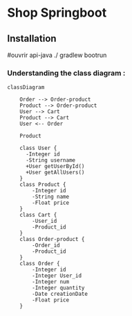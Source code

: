 # Shop Springboot

## Installation
#ouvrir api-java 
./ gradlew bootrun

### Understanding the class diagram :

```mermaid
classDiagram
    
    Order --> Order-product
    Product --> Order-product
    User --> Cart
    Product --> Cart
    User <-- Order
    
    Product
    
    class User {
      -Integer id
      -String username
      +User getUserById()
      +User getAllUsers()
    }
    class Product {
        -Integer id
        -String name
        -Float price
    }
    class Cart {
        -User_id
        -Product_id
    }
    class Order-product {
        -Order_id
        -Product_id
    }
    class Order {
        -Integer id
        -Integer User_id
        -Integer num
        -Integer quantity
        -Date creationDate
        -Float price
    }
```